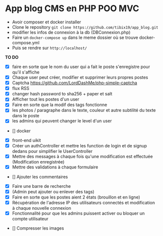 # App blog CMS en PHP POO MVC

- Avoir composer et docker installer
- Clone le repository `git clone https://github.com/tibix19/app_blog.git`
- modifier les infos de connexion à la db (DBConnexion.php)
- Faire un `docker-compose up` dans le meme dossier où se trouve docker-compose.yml
- Puis se rendre sur `http://localhost/`


**TO DO**
- [x] faire en sorte que le nom du user qui a fait le poste s'enregistre pour qu'il s'affiche
- [x] Chaque user peut créer, modifier et supprimer leurs propres postes
- [x] Captcha https://github.com/LordDashMe/php-simple-captcha
- [x] flux RSS
- [x] changer hash password to sha256 + paper et salt
- [x] Afficher tout les postes d'un user
- [x] Faire en sorte que la modif des tags fonctionne
- [x] les photos / paragraphe dans le texte, couleur et autre subtilité du texte dans le poste
- [x] les admins qui peuvent changer le level d'un user
- [] docker
- [x] front-end uikit
- [x] Créer un authController et mettre les function de login et de signup dedans pour simplifier le UserController
- [x] Mettre des messages à chaque fois qu'une modification est effectuée (Modification enregistrée)
- [x] Mettre des validations à chaque formulaire
- [] Ajouter les commentaires
- [x] Faire une barre de recherche
- [x] (Admin peut ajouter ou enlever des tags)
- [x] Faire en sorte que les postes aient 2 états (brouillon et en ligne)
- [x] Récupération de l'adresse IP des utilisateurs connectés et modification à chaque nouvelle connexion
- [x] Fonctionnalité pour que les admins puissent activer ou bloquer un compte utilisateur 
- [] Compresser les images
